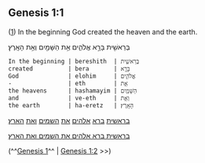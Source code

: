 ## Genesis 1:1

([1](http://biblehub.com/text/genesis/1-1.htm)) In the beginning God created the heaven and the earth.

בְּרֵאשִׁ֖ית בָּרָ֣א אֱלֹהִ֑ים אֵ֥ת הַשָּׁמַ֖יִם וְאֵ֥ת הָאָֽרֶץ׃

	In the beginning | bereshith  | בְּרֵאשִׁ֖ית
	created          | bera       | בָּרָ֣א
	God              | elohim     | אֱלֹהִ֑ים
	-                | eth        | אֵ֥ת
	the heavens      | hashamayim | הַשָּׁמַ֖יִם
	and              | ve-eth     | וְאֵ֥ת
	the earth        | ha-eretz   | הָאָֽרֶץ׃

[בראשית](/keys/BRAShITh) [ברא](/keys/BRA) [אלהים](/keys/ALHIM) [את](/keys/ATh) [השמים](/keys/HShMIM) [ואת](/keys/VATh) [הארץ](/keys/HARTz)׃

[בראשית ברא אלהים את השמים ואת הארץ](/keys/BRAShITh.BRA.ALHIM.ATh.HShMIM.VATh.HARTz)׃

(^^[Genesis 1](/genesis/1)^^ | [Genesis 1:2](/genesis/1/2) >>)
